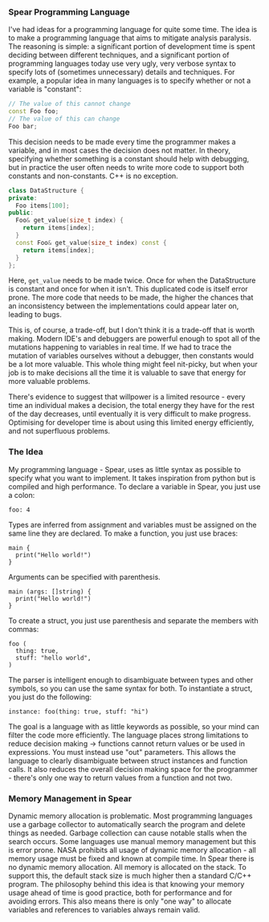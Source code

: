 ### Spear Programming Language

I've had ideas for a programming language for quite some time. The idea is to make a programming language that aims to mitigate analysis paralysis. The reasoning is simple: a significant portion of development time is spent deciding between different techniques, and a significant portion of programming languages today use very ugly, very verbose syntax to specify lots of (sometimes unnecessary)
details and techniques. For example, a popular idea in many languages is to specify whether or not a variable is "constant": 

```C++
// The value of this cannot change
const Foo foo;
// The value of this can change
Foo bar;
```

This decision needs to be made every time the programmer makes a variable, and in most cases the decision does not matter. In theory, specifying whether something is a constant should help with debugging, but in practice the user often needs to write more code to support both constants and non-constants. C++ is no exception. 

```C++
class DataStructure {
private:
  Foo items[100];
public:
  Foo& get_value(size_t index) {
    return items[index];
  }
  const Foo& get_value(size_t index) const {
    return items[index];
  }
};
```
Here, `get_value` needs to be made twice. Once for when the DataStructure is constant and once for when it isn't. This duplicated code is itself error prone. 
The more code that needs to be made, the higher the chances that an inconsistency between the implementations could appear later on, leading to bugs. 

This is, of course, a trade-off, but I don't think it is a trade-off that is worth making. Modern IDE's and debuggers are powerful enough to spot all of the mutations happening to
variables in real time. If we had to trace the mutation of variables ourselves without a debugger, then constants would be a lot more valuable. This whole thing might feel nit-picky, but when your job is to make decisions all the time it is valuable to save that energy for
more valuable problems. 

There's evidence to suggest that willpower is a limited resource - every time an individual makes a decision, the total energy they have for the rest of the day decreases, until eventually
it is very difficult to make progress. Optimising for developer time is about using this limited energy efficiently, and not superfluous problems.

### The Idea

My programming language - Spear, uses as little syntax as possible to specify what you want to implement. It takes inspiration from python but is compiled and high performance.
To declare a variable in Spear, you just use a colon: 

```
foo: 4
```

Types are inferred from assignment and variables must be assigned on the same line they are declared. To make a function, you just use braces:
```
main {
  print("Hello world!")
}
```
Arguments can be specified with parenthesis. 
```
main (args: []string) {
  print("Hello world!")
}
```
To create a struct, you just use parenthesis and separate the members with commas:
```
foo (
  thing: true,
  stuff: "hello world",
)
```
The parser is intelligent enough to disambiguate between types and other symbols, so you can use the same syntax for both. To instantiate a struct, you just
do the following: 
```
instance: foo(thing: true, stuff: "hi")
```

The goal is a language with as little keywords as possible, so your mind can filter the code more efficiently. The language places strong limitations to reduce 
decision making -> functions cannot return values or be used in expressions. You must instead use "out" parameters. This allows the language to clearly disambiguate 
between struct instances and function calls. It also reduces the overall decision making space for the programmer - there's only one way to return values from a function and not two. 

### Memory Management in Spear 

Dynamic memory allocation is problematic. Most programming languages use a garbage collector to automatically search the program and delete things as needed. Garbage collection can cause notable stalls when the search occurs.
Some languages use manual memory management but this is error prone. NASA prohibits all usage of dynamic memory allocation - all memory usage must be fixed and known at compile time.
In Spear there is no dynamic memory allocation. All memory is allocated on the stack. To support this, the default stack size is much higher 
then a standard C/C++ program. The philosophy behind this idea is that knowing your memory usage ahead of time is good practice, both for performance and for avoiding errors. This also
means there is only "one way" to allocate variables and references to variables always remain valid. 




